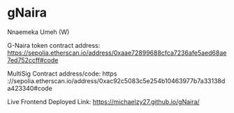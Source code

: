 # gNaira
Nnaemeka Umeh (W)

G-Naira token contract address:
https://sepolia.etherscan.io/address/0xaae72899688cfca7236afe5aed68ae7ed752ccff#code

MultiSig Contract address/code:
https
://sepolia.etherscan.io/address/0xac92c5083c5e254b10463977b7a33138da423340#code

Live Frontend Deployed Link:
https://michaelzy27.github.io/gNaira/
